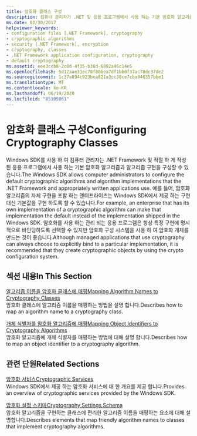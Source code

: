 ```yaml
---
title: 암호화 클래스 구성
description: 컴퓨터 관리자가 .NET 및 응용 프로그램에서 사용 하는 기본 암호화 알고리즘과 알고리즘 구현을 어떻게 구성할 수 있는지 이해 합니다.
ms.date: 03/30/2017
helpviewer_keywords:
- configuration files [.NET Framework], cryptography
- cryptographic algorithms
- security [.NET Framework], encryption
- cryptography, classes
- .NET Framework application configuration, cryptography
- default cryptography
ms.assetid: eee3ccb8-2c0d-4f35-b38d-6892a46c14e5
ms.openlocfilehash: 5d12aae31ec78f80bea7df1bb0f37ac78dc37de2
ms.sourcegitcommit: 1c37a894c923bea021a3cc38ce7cba946357bbe1
ms.translationtype: MT
ms.contentlocale: ko-KR
ms.lasthandoff: 06/19/2020
ms.locfileid: "85105061"
---
```

# <a name="configuring-cryptography-classes"></a><span data-ttu-id="72264-103">암호화 클래스 구성</span><span class="sxs-lookup"><span data-stu-id="72264-103">Configuring Cryptography Classes</span></span>
<span data-ttu-id="72264-104">Windows SDK를 사용 하 여 컴퓨터 관리자는 .NET Framework 및 적절 하 게 작성 된 응용 프로그램에서 사용 하는 기본 암호화 알고리즘과 알고리즘 구현을 구성할 수 있습니다.</span><span class="sxs-lookup"><span data-stu-id="72264-104">The Windows SDK allows computer administrators to configure the default cryptographic algorithms and algorithm implementations that the .NET Framework and appropriately written applications use.</span></span>  <span data-ttu-id="72264-105">예를 들어, 암호화 알고리즘의 자체 구현을 포함 하는 엔터프라이즈는 Windows SDK에서 제공 하는 구현 대신 기본값을 구현 하도록 할 수 있습니다.</span><span class="sxs-lookup"><span data-stu-id="72264-105">For example, an enterprise that has its own implementation of a cryptographic algorithm can make that implementation the default instead of the implementation shipped in the Windows SDK.</span></span> <span data-ttu-id="72264-106">암호화를 사용 하는 관리 되는 응용 프로그램은 항상 특정 구현에 명시적으로 바인딩하도록 선택할 수 있지만 암호화 구성 시스템을 사용 하 여 암호화 개체를 만드는 것이 좋습니다.</span><span class="sxs-lookup"><span data-stu-id="72264-106">Although managed applications that use cryptography can always choose to explicitly bind to a particular implementation, it is recommended that they create cryptographic objects by using the crypto configuration system.</span></span>  
  
## <a name="in-this-section"></a><span data-ttu-id="72264-107">섹션 내용</span><span class="sxs-lookup"><span data-stu-id="72264-107">In This Section</span></span>  
 [<span data-ttu-id="72264-108">알고리즘 이름을 암호화 클래스에 매핑</span><span class="sxs-lookup"><span data-stu-id="72264-108">Mapping Algorithm Names to Cryptography Classes</span></span>](map-algorithm-names-to-cryptography-classes.md)  
 <span data-ttu-id="72264-109">암호화 클래스에 알고리즘 이름을 매핑하는 방법을 설명 합니다.</span><span class="sxs-lookup"><span data-stu-id="72264-109">Describes how to map an algorithm name to a cryptography class.</span></span>  
  
 [<span data-ttu-id="72264-110">개체 식별자를 암호화 알고리즘에 매핑</span><span class="sxs-lookup"><span data-stu-id="72264-110">Mapping Object Identifiers to Cryptography Algorithms</span></span>](map-object-identifiers-to-cryptography-algorithms.md)  
 <span data-ttu-id="72264-111">암호화 알고리즘에 개체 식별자를 매핑하는 방법에 대해 설명 합니다.</span><span class="sxs-lookup"><span data-stu-id="72264-111">Describes how to map an object identifier to a cryptography algorithm.</span></span>  
  
## <a name="related-sections"></a><span data-ttu-id="72264-112">관련 단원</span><span class="sxs-lookup"><span data-stu-id="72264-112">Related Sections</span></span>  
 [<span data-ttu-id="72264-113">암호화 서비스</span><span class="sxs-lookup"><span data-stu-id="72264-113">Cryptographic Services</span></span>](../../standard/security/cryptographic-services.md)  
 <span data-ttu-id="72264-114">Windows SDK에서 제공 하는 암호화 서비스에 대 한 개요를 제공 합니다.</span><span class="sxs-lookup"><span data-stu-id="72264-114">Provides an overview of cryptographic services provided by the Windows SDK.</span></span>  
  
 [<span data-ttu-id="72264-115">암호화 설정 스키마</span><span class="sxs-lookup"><span data-stu-id="72264-115">Cryptography Settings Schema</span></span>](./file-schema/cryptography/index.md)  
 <span data-ttu-id="72264-116">암호화 알고리즘을 구현하는 클래스에 편리한 알고리즘 이름을 매핑하는 요소에 대해 설명합니다.</span><span class="sxs-lookup"><span data-stu-id="72264-116">Describes elements that map friendly algorithm names to classes that implement cryptography algorithms.</span></span>

